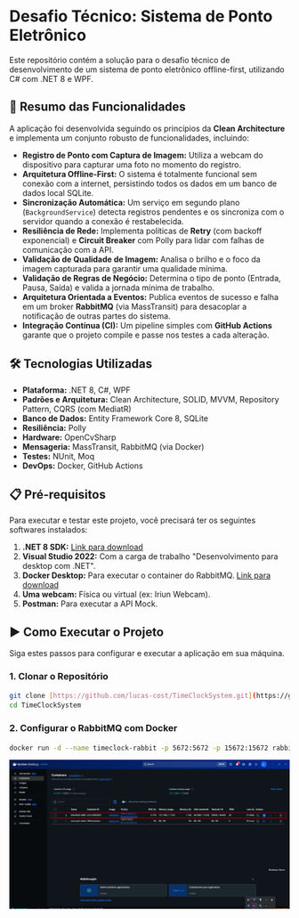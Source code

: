 ﻿# Desafio Técnico: Sistema de Ponto Eletrônico

Este repositório contém a solução para o desafio técnico de desenvolvimento de um sistema de ponto eletrônico offline-first, utilizando C# com .NET 8 e WPF.

## 🚀 Resumo das Funcionalidades

A aplicação foi desenvolvida seguindo os princípios da **Clean Architecture** e implementa um conjunto robusto de funcionalidades, incluindo:

- **Registro de Ponto com Captura de Imagem:** Utiliza a webcam do dispositivo para capturar uma foto no momento do registro.
- **Arquitetura Offline-First:** O sistema é totalmente funcional sem conexão com a internet, persistindo todos os dados em um banco de dados local SQLite.
- **Sincronização Automática:** Um serviço em segundo plano (`BackgroundService`) detecta registros pendentes e os sincroniza com o servidor quando a conexão é restabelecida.
- **Resiliência de Rede:** Implementa políticas de **Retry** (com backoff exponencial) e **Circuit Breaker** com Polly para lidar com falhas de comunicação com a API.
- **Validação de Qualidade de Imagem:** Analisa o brilho e o foco da imagem capturada para garantir uma qualidade mínima.
- **Validação de Regras de Negócio:** Determina o tipo de ponto (Entrada, Pausa, Saída) e valida a jornada mínima de trabalho.
- **Arquitetura Orientada a Eventos:** Publica eventos de sucesso e falha em um broker **RabbitMQ** (via MassTransit) para desacoplar a notificação de outras partes do sistema.
- **Integração Contínua (CI):** Um pipeline simples com **GitHub Actions** garante que o projeto compile e passe nos testes a cada alteração.

## 🛠️ Tecnologias Utilizadas

- **Plataforma:** .NET 8, C#, WPF
- **Padrões e Arquitetura:** Clean Architecture, SOLID, MVVM, Repository Pattern, CQRS (com MediatR)
- **Banco de Dados:** Entity Framework Core 8, SQLite
- **Resiliência:** Polly
- **Hardware:** OpenCvSharp
- **Mensageria:** MassTransit, RabbitMQ (via Docker)
- **Testes:** NUnit, Moq
- **DevOps:** Docker, GitHub Actions

## 📋 Pré-requisitos

Para executar e testar este projeto, você precisará ter os seguintes softwares instalados:

1.  **.NET 8 SDK:** [Link para download](https://dotnet.microsoft.com/download/dotnet/8.0)
2.  **Visual Studio 2022:** Com a carga de trabalho "Desenvolvimento para desktop com .NET".
3.  **Docker Desktop:** Para executar o container do RabbitMQ. [Link para download](https://www.docker.com/products/docker-desktop/)
4.  **Uma webcam:** Física ou virtual (ex: Iriun Webcam).
5.  **Postman:** Para executar a API Mock.

## ▶️ Como Executar o Projeto

Siga estes passos para configurar e executar a aplicação em sua máquina.

### 1. Clonar o Repositório
```bash
git clone [https://github.com/lucas-cost/TimeClockSystem.git](https://github.com/lucas-cost/TimeClockSystem.git)
cd TimeClockSystem
```
### 2. Configurar o RabbitMQ com Docker
```bash
docker run -d --name timeclock-rabbit -p 5672:5672 -p 15672:15672 rabbitmq:3-management
```

![Container Docker](https://github.com/lucas-cost/TimeClockSystem/blob/developer/docs/Images/IMG-CT-003/docker.png)
